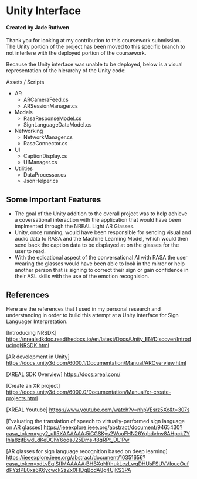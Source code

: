 # Unity Interface
#### Created by Jade Ruthven

Thank you for looking at my contribution to this coursework submission. The Unity portion of the project has been moved to this specific branch to not interfere with the deployed portion of the coursework.

Because the Unity interface was unable to be deployed, below is a visual representation of the hierarchy of the Unity code:

Assets / Scripts
- AR
     - ARCameraFeed.cs
     - ARSessionManager.cs
- Models
    -  RasaResponseModel.cs
    -  SignLanguageDataModel.cs
- Networking
     - NetworkManager.cs
     - RasaConnector.cs
- UI 
  - CaptionDisplay.cs
  - UIManager.cs
- Utilities
     - DataProcessor.cs
     - JsonHelper.cs
## Some Important Features

- The goal of the Unity addition to the overall project was to help achieve a coversational interaction with the application that would have been implmented through the NREAL Light AR Glasses. 
- Unity, once running, would have been responsible for sending visual and audio data to RASA and the Machine Learning Model, which would then send back the caption data to be displayed at on the glasses for the user to read. 
- With the edicational aspect of the conversational AI with RASA the user wearing the glasses would have been able to look in the mirror or help another person that is signing to correct their sign or gain confidence in their ASL skills with the use of the emotion recognision.


## References
Here are the references that I used in my personal research and understanding in order to build this attempt at a Unity interface for Sign Languager Interpretation.

[Introducing NRSDK] 
https://nrealsdkdoc.readthedocs.io/en/latest/Docs/Unity_EN/Discover/IntroducingNRSDK.html

[AR development in Unity]
https://docs.unity3d.com/6000.1/Documentation/Manual/AROverview.html

[XREAL SDK Overview]
https://docs.xreal.com/

[Create an XR project]
https://docs.unity3d.com/6000.0/Documentation/Manual/xr-create-projects.html

[XREAL Youtube]
https://www.youtube.com/watch?v=nhpVEsrz5Xc&t=307s

[Evaluating the translation of speech to virtually-performed sign language on AR glasses]
https://ieeexplore.ieee.org/abstract/document/9465430?casa_token=ycy2_uII5XAAAAAA:5iCGSKys2WooFHN26Yqbdvhw8AHpckZYlhla8zjtBwdLdKeDChY6oqaJ25Dms-t8qRPt_DL1Pw

[AR glasses for sign language recognition based on deep learning]
https://ieeexplore.ieee.org/abstract/document/10351656?casa_token=xdLvEqISfIMAAAAA:BHBXqNfthukLezLwqDHUsFSUVVIoucOufdPYzIPE0xs6K6ycwck2zZx0FIDgBcdA8g4UjKS3PA
